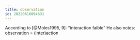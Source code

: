 ```yaml
---
title: observation
id: 20220616094631
---
```


According to [@Moles1995, 9]: "interaction faible"
He also notes: observation = (inter)action